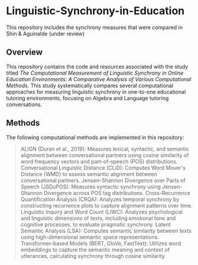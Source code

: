 # Linguistic-Synchrony-in-Education
This repository includes the synchrony measures that were compared in Shin &amp; Aguinalde (under review)

## Overview
This repository contains the code and resources associated with the study titled _The Computational Measurement of Linguistic Synchrony in Online Education Environments: A Comparative Analysis of Various Computational Methods_. This study systematically compares several computational approaches for measuring linguistic synchrony in one-to-one educational tutoring environments, focusing on Algebra and Language tutoring conversations.

## Methods
The following computational methods are implemented in this repository:

> ALIGN (Duran et al., 2019): Measures lexical, syntactic, and semantic alignment between conversational partners using cosine similarity of word frequency vectors and part-of-speech (POS) distributions.
> Conversational Linguistic Distance (CLiD): Computes Word Mover's Distance (WMD) to assess semantic alignment between conversational partners.
> Jensen-Shannon Divergence over Parts of Speech (JSDuPOS): Measures syntactic synchrony using Jensen-Shannon Divergence across POS tag distributions.
> Cross-Recurrence Quantification Analysis (CRQA): Analyzes temporal synchrony by constructing recurrence plots to capture alignment patterns over time.
> Linguistic Inquiry and Word Count (LIWC): Analyzes psychological and linguistic dimensions of texts, including emotional tone and cognitive processes, to evaluate pragmatic synchrony.
> Latent Semantic Analysis (LSA): Computes semantic similarity between texts using high-dimensional semantic space representations.
> Transformer-based Models (BERT, GloVe, FastText): Utilizes word embeddings to capture the semantic meaning and context of utterances, calculating synchrony through cosine similarity.
